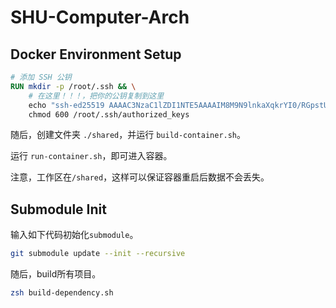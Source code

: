 # SHU-Computer-Arch

## Docker Environment Setup

```Dockerfile
# 添加 SSH 公钥
RUN mkdir -p /root/.ssh && \
    # 在这里！！！，把你的公钥复制到这里
    echo "ssh-ed25519 AAAAC3NzaC1lZDI1NTE5AAAAIM8M9N9lnkaXqkrYI0/RGpstU/myvcvOmd0EPGzJme7i drew@drews-Laptop.local" >> /root/.ssh/authorized_keys && \
    chmod 600 /root/.ssh/authorized_keys
```

随后，创建文件夹 `./shared`，并运行 `build-container.sh`。

运行 `run-container.sh`，即可进入容器。

注意，工作区在`/shared`，这样可以保证容器重启后数据不会丢失。

## Submodule Init

输入如下代码初始化`submodule`。

```bash
git submodule update --init --recursive
```

随后，build所有项目。

```bash
zsh build-dependency.sh
```